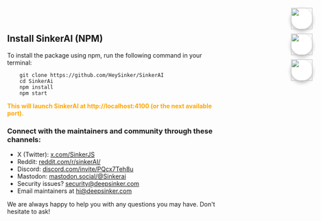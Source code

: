<html>
    <body>
        <style>
               .custom-file-container {
       position: fixed;
       top: 20px;
       right: 20px;
       display: flex;
       flex-direction: column; /* ترتيب العناصر عمودياً */
       gap: 10px; /* مسافة بين الأيقونات */
       z-index: 50;
   }
               .custom-file-label {
       background-color:white;
       color: white;
       cursor: pointer;
       border-radius: 50%;
       box-shadow: 0 4px 10px rgba(0, 0, 0, 0.3);
       display: flex;
       justify-content: center;
       align-items: center;
       width: 50px;
       height: 50px;
   }
   
</style>
        <head>
                <link href="https://cdn.jsdelivr.net/npm/prismjs@1.27.0/themes/prism-tomorrow.css" rel="stylesheet" />
                <script src="https://cdn.jsdelivr.net/npm/prismjs@1.27.0/prism.js"></script>
        </head>
       <div class="custom-file-container">
        <a class='custom-file-label' href='#' target='_blank'>
            <img width="50" height="50" src="https://img.icons8.com/nolan/50/solana.png" alt="solana" />
        </a>
        <a class='custom-file-label' href='https://x.com/SinkerJS' target='_blank'>
            <img width="50" height="50" src="https://img.icons8.com/nolan/50/twitterx.png" alt="twitterx" />
        </a>
        <a class='custom-file-label' href='/about.md' target='_blank'>
            <img width="50" height="50" src="https://img.icons8.com/nolan/50/about.png" alt="about" />
        </a>
    </div>
            <div class="section">
        <h2>Install SinkerAI (NPM)</h2>
        <p>To install the package using npm, run the following command in your terminal:</p>
        <pre><code class="language-shell">    git clone https://github.com/HeySinker/SinkerAI
    cd SinkerAi
    npm install
    npm start
</code></pre>
        <strong style="color: orange;">
            This will launch SinkerAI at http://localhost:4100 (or the next available port).
        </strong>
    <div class="section">
        <div class="contact-section">
            <h3>Connect with the maintainers and community through these channels:</h3>
            <ul>
                <li>X (Twitter): <a href="https://x.com/SinkerJS">x.com/SinkerJS</a></li>
                <li>Reddit: <a href="https://www.reddit.com/r/puter/">reddit.com/r/sinkerAI/</a></li>
                <li>Discord: <a href="https://discord.com/invite/PQcx7Teh8u">discord.com/invite/PQcx7Teh8u</a></li>
                <li>Mastodon: <a href="https://mastodon.social/@puter">mastodon.social/@Sinkerai</a></li>
                <li>Security issues? <a href="mailto:security@puter.com">security@deepsinker.com</a></li>
                <li>Email maintainers at <a href="mailto:hi@puter.com">hi@deepsinker.com</a></li>
            </ul>
            <p>We are always happy to help you with any questions you may have. Don't hesitate to ask!</p>
        </div>
    </div>
    </body>
</html>
